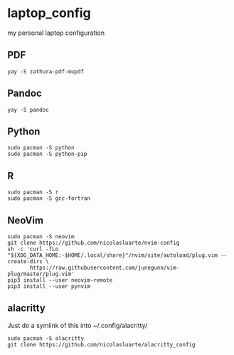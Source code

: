 # laptop_config
my personal laptop configuration

## PDF
```
yay -S zathura-pdf-mupdf
```

## Pandoc
```
yay -S pandoc
```

## Python
```
sudo pacman -S python
sudo pacman -S python-pip
```

## R
```
sudo pacman -S r
sudo pacman -S gcc-fortran
```

## NeoVim
```
sudo pacman -S neovim
git clone https://github.com/nicolasluarte/nvim-config
sh -c 'curl -fLo "${XDG_DATA_HOME:-$HOME/.local/share}"/nvim/site/autoload/plug.vim --create-dirs \
       https://raw.githubusercontent.com/junegunn/vim-plug/master/plug.vim'
pip3 install --user neovim-remote
pip3 install --user pynvim

```

## alacritty
Just do a symlink of this into ~/.config/alacritty/
```
sudo pacman -S alacritty
git clone https://github.com/nicolasluarte/alacritty_config
```
